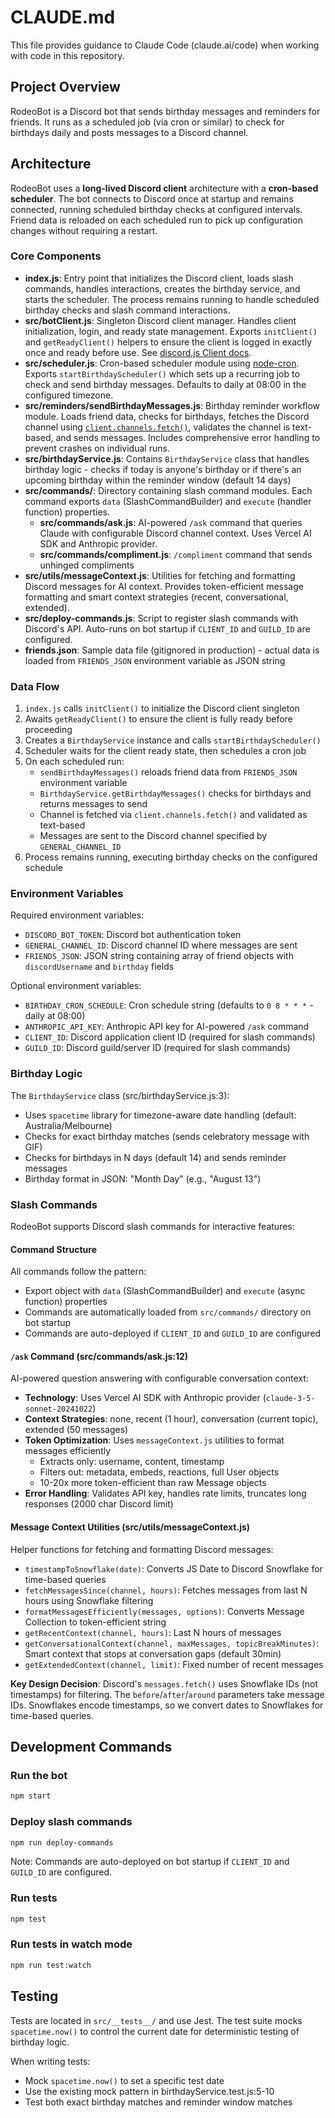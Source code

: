 # CLAUDE.md

This file provides guidance to Claude Code (claude.ai/code) when working with code in this repository.

## Project Overview

RodeoBot is a Discord bot that sends birthday messages and reminders for friends. It runs as a scheduled job (via cron or similar) to check for birthdays daily and posts messages to a Discord channel.

## Architecture

RodeoBot uses a **long-lived Discord client** architecture with a **cron-based scheduler**. The bot connects to Discord once at startup and remains connected, running scheduled birthday checks at configured intervals. Friend data is reloaded on each scheduled run to pick up configuration changes without requiring a restart.

### Core Components

- **index.js**: Entry point that initializes the Discord client, loads slash commands, handles interactions, creates the birthday service, and starts the scheduler. The process remains running to handle scheduled birthday checks and slash command interactions.
- **src/botClient.js**: Singleton Discord client manager. Handles client initialization, login, and ready state management. Exports `initClient()` and `getReadyClient()` helpers to ensure the client is logged in exactly once and ready before use. See [discord.js Client docs](https://discord.js.org/#/docs/discord.js/main/class/Client).
- **src/scheduler.js**: Cron-based scheduler module using [node-cron](https://github.com/kelektiv/node-cron). Exports `startBirthdayScheduler()` which sets up a recurring job to check and send birthday messages. Defaults to daily at 08:00 in the configured timezone.
- **src/reminders/sendBirthdayMessages.js**: Birthday reminder workflow module. Loads friend data, checks for birthdays, fetches the Discord channel using [`client.channels.fetch()`](https://discord.js.org/#/docs/discord.js/main/class/ChannelManager?scrollTo=fetch), validates the channel is text-based, and sends messages. Includes comprehensive error handling to prevent crashes on individual runs.
- **src/birthdayService.js**: Contains `BirthdayService` class that handles birthday logic - checks if today is anyone's birthday or if there's an upcoming birthday within the reminder window (default 14 days)
- **src/commands/**: Directory containing slash command modules. Each command exports `data` (SlashCommandBuilder) and `execute` (handler function) properties.
  - **src/commands/ask.js**: AI-powered `/ask` command that queries Claude with configurable Discord channel context. Uses Vercel AI SDK and Anthropic provider.
  - **src/commands/compliment.js**: `/compliment` command that sends unhinged compliments
- **src/utils/messageContext.js**: Utilities for fetching and formatting Discord messages for AI context. Provides token-efficient message formatting and smart context strategies (recent, conversational, extended).
- **src/deploy-commands.js**: Script to register slash commands with Discord's API. Auto-runs on bot startup if `CLIENT_ID` and `GUILD_ID` are configured.
- **friends.json**: Sample data file (gitignored in production) - actual data is loaded from `FRIENDS_JSON` environment variable as JSON string

### Data Flow

1. `index.js` calls `initClient()` to initialize the Discord client singleton
2. Awaits `getReadyClient()` to ensure the client is fully ready before proceeding
3. Creates a `BirthdayService` instance and calls `startBirthdayScheduler()`
4. Scheduler waits for the client ready state, then schedules a cron job
5. On each scheduled run:
   - `sendBirthdayMessages()` reloads friend data from `FRIENDS_JSON` environment variable
   - `BirthdayService.getBirthdayMessages()` checks for birthdays and returns messages to send
   - Channel is fetched via `client.channels.fetch()` and validated as text-based
   - Messages are sent to the Discord channel specified by `GENERAL_CHANNEL_ID`
6. Process remains running, executing birthday checks on the configured schedule

### Environment Variables

Required environment variables:
- `DISCORD_BOT_TOKEN`: Discord bot authentication token
- `GENERAL_CHANNEL_ID`: Discord channel ID where messages are sent
- `FRIENDS_JSON`: JSON string containing array of friend objects with `discordUsername` and `birthday` fields

Optional environment variables:
- `BIRTHDAY_CRON_SCHEDULE`: Cron schedule string (defaults to `0 8 * * *` - daily at 08:00)
- `ANTHROPIC_API_KEY`: Anthropic API key for AI-powered `/ask` command
- `CLIENT_ID`: Discord application client ID (required for slash commands)
- `GUILD_ID`: Discord guild/server ID (required for slash commands)

### Birthday Logic

The `BirthdayService` class (src/birthdayService.js:3):
- Uses `spacetime` library for timezone-aware date handling (default: Australia/Melbourne)
- Checks for exact birthday matches (sends celebratory message with GIF)
- Checks for birthdays in N days (default 14) and sends reminder messages
- Birthday format in JSON: "Month Day" (e.g., "August 13")

### Slash Commands

RodeoBot supports Discord slash commands for interactive features:

#### Command Structure
All commands follow the pattern:
- Export object with `data` (SlashCommandBuilder) and `execute` (async function) properties
- Commands are automatically loaded from `src/commands/` directory on bot startup
- Commands are auto-deployed if `CLIENT_ID` and `GUILD_ID` are configured

#### `/ask` Command (src/commands/ask.js:12)
AI-powered question answering with configurable conversation context:
- **Technology**: Uses Vercel AI SDK with Anthropic provider (`claude-3-5-sonnet-20241022`)
- **Context Strategies**: none, recent (1 hour), conversation (current topic), extended (50 messages)
- **Token Optimization**: Uses `messageContext.js` utilities to format messages efficiently
  - Extracts only: username, content, timestamp
  - Filters out: metadata, embeds, reactions, full User objects
  - 10-20x more token-efficient than raw Message objects
- **Error Handling**: Validates API key, handles rate limits, truncates long responses (2000 char Discord limit)

#### Message Context Utilities (src/utils/messageContext.js)
Helper functions for fetching and formatting Discord messages:
- `timestampToSnowflake(date)`: Converts JS Date to Discord Snowflake for time-based queries
- `fetchMessagesSince(channel, hours)`: Fetches messages from last N hours using Snowflake filtering
- `formatMessagesEfficiently(messages, options)`: Converts Message Collection to token-efficient string
- `getRecentContext(channel, hours)`: Last N hours of messages
- `getConversationalContext(channel, maxMessages, topicBreakMinutes)`: Smart context that stops at conversation gaps (default 30min)
- `getExtendedContext(channel, limit)`: Fixed number of recent messages

**Key Design Decision**: Discord's `messages.fetch()` uses Snowflake IDs (not timestamps) for filtering. The `before`/`after`/`around` parameters take message IDs. Snowflakes encode timestamps, so we convert dates to Snowflakes for time-based queries.

## Development Commands

### Run the bot
```bash
npm start
```

### Deploy slash commands
```bash
npm run deploy-commands
```
Note: Commands are auto-deployed on bot startup if `CLIENT_ID` and `GUILD_ID` are configured.

### Run tests
```bash
npm test
```

### Run tests in watch mode
```bash
npm run test:watch
```

## Testing

Tests are located in `src/__tests__/` and use Jest. The test suite mocks `spacetime.now()` to control the current date for deterministic testing of birthday logic.

When writing tests:
- Mock `spacetime.now()` to set a specific test date
- Use the existing mock pattern in birthdayService.test.js:5-10
- Test both exact birthday matches and reminder window matches
